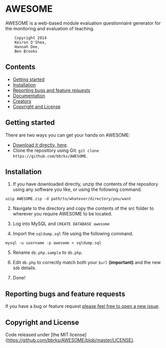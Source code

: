 AWESOME
=======

AWESOME is a web-based module evaluation questionnaire generator for the monitoring and evaluation of teaching.

        Copyright 2014
        Keiron O'Shea,
        Hannah Dee,
        Ben Brooks
 
## Contents


- [Getting started](#getting-started)
- [Installation](#installation)
- [Reporting bugs and feature requests](#reporting-bugs-and-feature-requests)
- [Documentation](#documentation)
- [Creators](#creators)
- [Copyright and License](#copyright-and-license)

## Getting started

There are two ways you can get your hands on AWESOME:

- [Download it directly, here](https://github.com/bbrks/AWESOME/archive/master.zip).
- Clone the repository using Git: ```git clone https://github.com/bbrks/AWESOME```.

## Installation

1. If you have downloaded directly, unzip the contents of the repository using any software you like, or using the following command.

```uzip AWESOME.zip -d path/to/whatever/directory/you/want```

2. Navigate to the directory and copy the contents of the src folder to wherever you require AWESOME to be located.

3. Log into MySQL and ```CREATE DATABASE awesome```

4. Import the ```sqldump.sql``` file using the following command.

```mysql -u username -p awesome < sqldump.sql```

5. Rename ```db.php.sample``` to ```db.php```.

6. Edit ```db.php``` to correctly match both your ```$url``` **(important)** and the new ```$db``` details.

7. Done!

## Reporting bugs and feature requests

If you have a bug or feature request [please feel free to open a new issue](https://github.com/bbrks/AWESOME/issues/new).

## Copyright and License

Code released under [the MIT license]{https://github.com/bbrks/AWESOME/blob/master/LICENSE}.